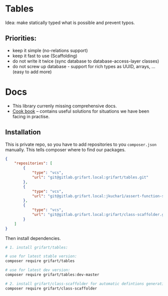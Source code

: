 # Tables

Idea: make statically typed what is possible and prevent typos.

## Priorities:

- keep it simple (no-relations support)
- keep it fast to use (Scaffolding)
- do not write it twice (sync database to database-access-layer classes)
- do not screw up database - support for rich types as UUID, arrays, ... (easy to add more)

# Docs

- This library currenly missing comprehensive docs.
- [Cook book](docs/cookbook) – contains useful solutions for situations we have been facing in practise.


## Installation

This is private repo, so you have to add repositories to you `composer.json` manually. This tells composer where to find our packages.

````json
{
    "repositories": [
		{
			"type": "vcs",
			"url": "git@gitlab.grifart.local:grifart/tables.git"
		},
        {
            "type": "vcs",
            "url": "git@gitlab.grifart.local:jkuchar1/assert-function-signature.git"
        },
        {
            "type": "vcs",
            "url": "git@gitlab.grifart.local:grifart/class-scaffolder.git"
        }
    ]
}
````

Then install dependencies.

````bash
# 1. install grifart/tables:

# use for latest stable version:
composer require grifart/tables

# use for latest dev version:
composer require grifart/tables:dev-master

# 2. install grifart/class-scaffolder for automatic defintions generation:
composer require grifart/class-scaffolder
````


